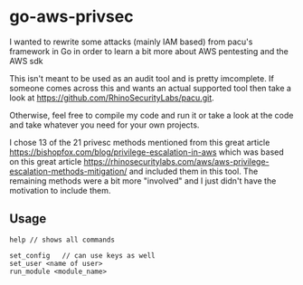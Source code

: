 # go-aws-privsec

I wanted to rewrite some attacks (mainly IAM based) from pacu's framework in Go in order to learn a bit more about AWS pentesting and the AWS sdk

This isn't meant to be used as an audit tool and is pretty imcomplete. If someone comes across this and wants an actual supported tool then take a look at https://github.com/RhinoSecurityLabs/pacu.git.

Otherwise, feel free to compile my code and run it or take a look at the code and take whatever you need for your own projects.

I chose 13 of the 21 privesc methods mentioned from this great article https://bishopfox.com/blog/privilege-escalation-in-aws which was based on this great article https://rhinosecuritylabs.com/aws/aws-privilege-escalation-methods-mitigation/ and included them in this tool. The remaining methods were a bit more "involved" and I just didn't have the motivation to include them. 

## Usage

```
help // shows all commands

set_config   // can use keys as well
set_user <name of user>
run_module <module_name>
```
